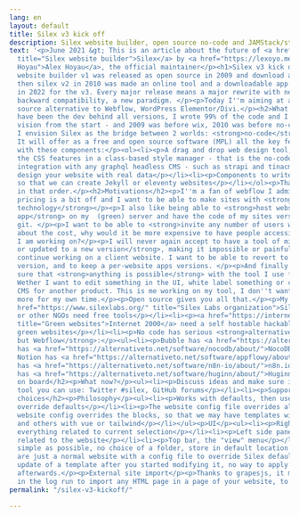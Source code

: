 ```yaml
---
lang: en
layout: default
title: Silex v3 kick off
description: Silex website builder, open source no-code and JAMStack/static/serverless
text: '<p>June 2021 &gt; This is an article about the future of <a href="https://www.silex.me/"
  title="Silex website builder">Silex</a> by <a href="https://lexoyo.me/" title="Alex
  Hoyau">Alex Hoyau</a>, the official maintainer</p><h1>Silex v3 kick off</h1><p>Silex
  website builder v1 was released as open source in 2009 and download a million times,
  then silex v2 in 2010 was made an online tool and a downloadable app. It is time
  in 2022 for the v3. Every major release means a major rewrite with new tech, no
  backward compatibility, a new paradigm. </p><p>Today I''m aiming at a free and open
  source alternative to Webflow, WordPress Elementor/Divi.</p><h2>What is in the v3</h2><p>I
  have been the dev behind all versions, I wrote 99% of the code and I have hold the
  vision from the start - and 2009 was before wix, 2010 was before no-code.</p><p>Today
  I envision Silex as the bridge between 2 worlds: <strong>no-code</strong> and <strong>JAMStack/static/serverless</strong>.
  It will offer as a free and open source software (MPL) all the key features of Webflow
  with these components:</p><ol><li><p>A drag and drop web design tool, showing all
  the CSS features in a class-based style manager - that is the no-code part</p></li><li><p>An
  integration with any graphql headless CMS - such as strapi and tinacms, to visually
  design your website with real data</p></li><li><p>Components to write liquid templates
  so that we can create Jekyll or eleventy websites</p></li></ol><p>That is the plan,
  in that order.</p><h2>Motivations</h2><p>I''m a fan of webflow I admit ! But their
  pricing is a bit off and I want to be able to make sites with <strong>static / jamstack
  technology</strong></p><p>I also like being able to <strong>host websites and the
  app</strong> on my  (green) server and have the code of my sites versioned with
  git. </p><p>I want to be able to <strong>invite any number of users without worrying</strong>
  about the cost, why would it be more expensive to have people accessing the website
  I am working on?</p><p>I will never again accept to have a tool of mine <strong>decomissioned
  or updated to a new version</strong>, making it impossible or painful for me to
  continue working on a client website. I want to be able to revert to a previous
  version, and to keep a per-website apps versions. </p><p>And finally I need to be
  sure that <strong>anything is possible</strong> with the tool I use for my clients.
  Wether I want to edit something in the UI, white label something or change the whole
  CMS for another product. This is me working on my tool, I don''t want to be charged
  more for my own time.</p><p>Open source gives you all that.</p><p>My other motivations</p><ul><li><p><a
  href="https://www.silexlabs.org/" title="Silex Labs organization">Silex Labs</a>
  or other NGOs need free tools</p></li><li><p><a href="https://internet2000.net/"
  title="Green websites">Internet 2000</a> need a self hostable hackable tool to create
  green websites</p></li><li><p>No code has serious <strong>alternatives for everything
  but Webflow</strong>:</p><ul><li><p>Bubble has <a href="https://alternativeto.net/software/appsmith/about/">Appsmith</a></p></li><li><p>Airtable
  has <a href="https://alternativeto.net/software/nocodb/about/">NocoDB</a></p></li><li><p>
  Notion has <a href="https://alternativeto.net/software/appflowy/about/">AppFlowy</a></p></li><li><p>Make
  has <a href="https://alternativeto.net/software/n8n-io/about/">n8n.io</a></p></li><li><p>Zapier
  has <a href="https://alternativeto.net/software/huginn/about/">Huginn</a></p></li><li><p>...</p></li></ul></li></ul><h2>Get
  on board</h2><p>What now?</p><ul><li><p>Discuss ideas and make sure it will be a
  tool you can use: Twitter #silex, GitHub forums</p></li><li><p>Support by sharing</p></li><li><p></p></li></ul><h2>Tech
  choices</h2><p>Philosophy</p><ul><li><p>Works with defaults, then use config to
  override defaults</p></li><li><p>The website config file overrides all paths</p></li><li><p>The
  website config overrides the blocks, so that we may have templates with nextjs/react
  and others with vue or tailwind</p></li></ul><p>UI</p><ul><li><p>Right side panel,
  everything related to current selection</p></li><li><p>Left side panel, everything
  related to the website</p></li><li><p>Top bar, the "view" menu</p></li></ul><p>Dashboard</p><ul><li><p>As
  simple as possible, no choice of a folder, store in default location + config</p></li></ul><p>Templates</p><p>They
  are just a normal website with a config file to override Silex defaults. No possible
  update of a template after you started modifying it, no way to apply another template
  afterwards.</p><p>External site import</p><p>Thanks to grapesjs, it may be possible
  in the log run to import any HTML page in a page of your website, to be developed.</p>'
permalink: "/silex-v3-kickoff/"

---
```

